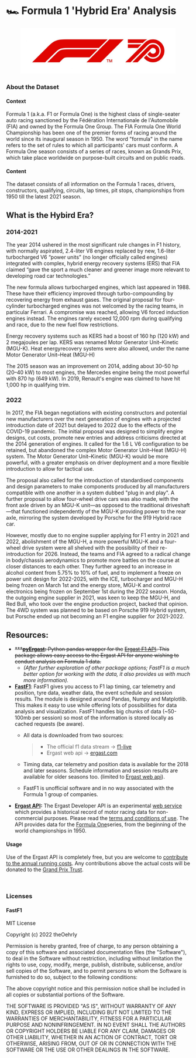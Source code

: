# 🏎 Formula 1 'Hybrid Era' Analysis

<figure><img src="notebook_source/JPG-RGB-F1_70_Number_HotRed_Standard_RGB-1024x302.jpg" alt=""><figcaption></figcaption></figure>

### About the Dataset

#### Context

Formula 1 (a.k.a. F1 or Formula One) is the highest class of single-seater auto racing sanctioned by the Fédération Internationale de l'Automobile (FIA) and owned by the Formula One Group. The FIA Formula One World Championship has been one of the premier forms of racing around the world since its inaugural season in 1950. The word "formula" in the name refers to the set of rules to which all participants' cars must conform. A Formula One season consists of a series of races, known as Grands Prix, which take place worldwide on purpose-built circuits and on public roads.

#### Content

The dataset consists of all information on the Formula 1 races, drivers, constructors, qualifying, circuits, lap times, pit stops, championships from 1950 till the latest 2021 season.

## What is the Hybird Era?

### 2014-2021

The year 2014 ushered in the most significant rule changes in F1 history, with normally aspirated, 2.4-liter V8 engines replaced by new, 1.6-liter turbocharged V6 “power units” (no longer officially called engines) integrated with complex, hybrid energy recovery systems (ERS) that FIA claimed “gave the sport a much cleaner and greener image more relevant to developing road car technologies.”

The new formula allows turbocharged engines, which last appeared in 1988. These have their efficiency improved through turbo-compounding by recovering energy from exhaust gases. The original proposal for four-cylinder turbocharged engines was not welcomed by the racing teams, in particular Ferrari. A compromise was reached, allowing V6 forced induction engines instead. The engines rarely exceed 12,000 rpm during qualifying and race, due to the new fuel flow restrictions.

Energy recovery systems such as KERS had a boost of 160 hp (120 kW) and 2 megajoules per lap. KERS was renamed Motor Generator Unit–Kinetic (MGU-K). Heat energyrecovery systems were also allowed, under the name Motor Generator Unit–Heat (MGU-H)

The 2015 season was an improvement on 2014, adding about 30–50 hp (20–40 kW) to most engines, the Mercedes engine being the most powerful with 870 hp (649 kW). In 2019, Renault's engine was claimed to have hit 1,000 hp in qualifying trim.

### 2022

In 2017, the FIA began negotiations with existing constructors and potential new manufacturers over the next generation of engines with a projected introduction date of 2021 but delayed to 2022 due to the effects of the COVID-19 pandemic. The initial proposal was designed to simplify engine designs, cut costs, promote new entries and address criticisms directed at the 2014 generation of engines. It called for the 1.6 L V6 configuration to be retained, but abandoned the complex Motor Generator Unit–Heat (MGU-H) system. The Motor Generator Unit–Kinetic (MGU-K) would be more powerful, with a greater emphasis on driver deployment and a more flexible introduction to allow for tactical use.

The proposal also called for the introduction of standardised components and design parameters to make components produced by all manufacturers compatible with one another in a system dubbed "plug in and play". A further proposal to allow four-wheel drive cars was also made, with the front axle driven by an MGU-K unit—as opposed to the traditional driveshaft—that functioned independently of the MGU-K providing power to the rear axle, mirroring the system developed by Porsche for the 919 Hybrid race car.

However, mostly due to no engine supplier applying for F1 entry in 2021 and 2022, abolishment of the MGU-H, a more powerful MGU-K and a four-wheel drive system were all shelved with the possibility of their re-introduction for 2026. Instead, the teams and FIA agreed to a radical change in body/chassis aerodynamics to promote more battles on the course at closer distances to each other. They further agreed to an increase in alcohol content from 5.75% to 10% of fuel, and to implement a freeze on power unit design for 2022-2025, with the ICE, turbocharger and MGU-H being frozen on March 1st and the energy store, MGU-K and control electronics being frozen on September 1st during the 2022 season. Honda, the outgoing engine supplier in 2021, was keen to keep the MGU-H, and Red Bull, who took over the engine production project, backed that opinion. The 4WD system was planned to be based on Porsche 919 Hybrid system, but Porsche ended up not becoming an F1 engine supplier for 2021-2022.

## Resources:

* ~~\*\*\*~~[~~**pyErgast**~~](https://github.com/weiranyu/pyErgast)~~**:** Python pandas wrapper for the~~ [~~Ergast F1 API~~](http://ergast.com/mrd/)~~. This package allows easy access to the Ergast API for anyone wishing to conduct analysis on Formula 1 data.~~&#x20;
  * _(After further exploration of other package options; FastF1 is a much better option for working with the data, it also provides us with much more information)._&#x20;
* [**FastF1**](https://theoehrly.github.io/Fast-F1/index.html): FastF1 gives you access to F1 lap timing, car telemetry and position, tyre data, weather data, the event schedule and session results. The module is designed around Pandas, Numpy and Matplotlib. This makes it easy to use while offering lots of possibilities for data analysis and visualization. FastF1 handles big chunks of data (\~50-100mb per session) so most of the information is stored locally as cached requests (be aware).
  *   All data is downloaded from two sources:

      > * The official f1 data stream -> [f1-live](https://www.formula1.com/en/f1-live.html)
      > * Ergast web api -> [ergast.com](http://ergast.com/mrd/)
  * Timing data, car telemetry and position data is available for the 2018 and later seasons. Schedule information and session results are available for older seasons too. (limited to [Ergast web api](http://ergast.com/mrd/)).
  * FastF1 is unofficial software and in no way associated with the Formula 1 group of companies.
* [**Ergast API**](http://ergast.com/mrd/)**:** The Ergast Developer API is an experimental [web service](http://en.wikipedia.org/wiki/Web\_service) which provides a historical record of motor racing data for non-commercial purposes. Please read the [terms and conditions of use](http://ergast.com/mrd/terms). The API provides data for the [Formula One](http://en.wikipedia.org/wiki/Formula\_One)series, from the beginning of the world championships in 1950.

#### Usage

Use of the Ergast API is completely free, but you are welcome to [contribute to the annual running costs](https://liberapay.com/ergast). Any contributions above the actual costs will be donated to the [Grand Prix Trust](https://www.grandprixtrust.com/).

<figure><img src="https://liberapay.com/assets/widgets/donate.svg" alt=""><figcaption></figcaption></figure>

### Licenses

#### FastF1

MIT License

Copyright (c) 2022 theOehrly

Permission is hereby granted, free of charge, to any person obtaining a copy of this software and associated documentation files (the "Software"), to deal in the Software without restriction, including without limitation the rights to use, copy, modify, merge, publish, distribute, sublicense, and/or sell copies of the Software, and to permit persons to whom the Software is furnished to do so, subject to the following conditions:

The above copyright notice and this permission notice shall be included in all copies or substantial portions of the Software.

THE SOFTWARE IS PROVIDED "AS IS", WITHOUT WARRANTY OF ANY KIND, EXPRESS OR IMPLIED, INCLUDING BUT NOT LIMITED TO THE WARRANTIES OF MERCHANTABILITY, FITNESS FOR A PARTICULAR PURPOSE AND NONINFRINGEMENT. IN NO EVENT SHALL THE AUTHORS OR COPYRIGHT HOLDERS BE LIABLE FOR ANY CLAIM, DAMAGES OR OTHER LIABILITY, WHETHER IN AN ACTION OF CONTRACT, TORT OR OTHERWISE, ARISING FROM, OUT OF OR IN CONNECTION WITH THE SOFTWARE OR THE USE OR OTHER DEALINGS IN THE SOFTWARE.
